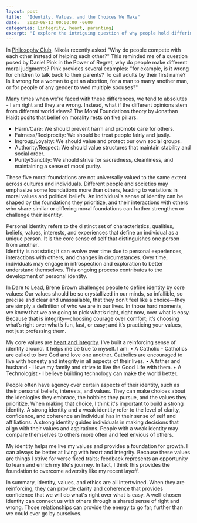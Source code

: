 ```yaml
---
layout: post
title:  "Identity, Values, and the Choices We Make"
date:   2023-08-13 00:00:00 -0600
categories: [integrity, heart, parenting]
excerpt: "I explore the intriguing question of why people hold differing moral judgments. Drawing inspiration from Daniel Pink's observations, I delve into the diversity of moral values and the role of personal identity. Through the lens of the Moral Foundations theory and insights from Brene Brown, I examine how conscious cultivation of core values can strengthen identity, guide ethical decisions, and offer a resilient foundation in overcoming life's challenges."
---
```

In [Philosophy Club](https://www.facebook.com/groups/697782017619644/posts/1384069062324266/?__cft__[0]=AZVS3j0VgZ0lVby1067q1jloX9EhyPKaYwDtB8lfY0xsUg8zCaIbjRPlGo6PNy4DjSm15WEksvYWES_NnH6QBB7oyfAckkGlsOmMnj79fg0mebWhO7KkxMLgdmHx8TbiaLlf-cqJXkvo4ZUPizkQJae9&__tn__=%2CO%2CP-R), Nikola recently asked "Why do people compete with each other instead of helping each other?"  This reminded me of a question posed by Daniel Pink in the Power of Regret, why do people make different moral judgments?  Pink provides several examples: "for example, is it wrong for children to talk back to their parents?  To call adults by their first name? Is it wrong for a woman to get an abortion, for a man to marry another man, or for people of any gender to wed multiple spouses?"

Many times when we're faced with these differences, we tend to absolutes - I am right and they are wrong.  Instead, what if the different opinions stem from different world views?  The Moral Foundations theory by Jonathan Haidt posits that belief on morality rests on five pillars:
- Harm/Care: We should prevent harm and promote care for others. 
- Fairness/Reciprocity: We should be treat people fairly and justly. 
- Ingroup/Loyalty: We should value and protect our own social groups. 
- Authority/Respect: We should value structures that maintain stability and social order.
- Purity/Sanctity: We should strive for sacredness, cleanliness, and maintaining a sense of moral purity.

These five moral foundations are not universally valued to the same extent across cultures and individuals. Different people and societies may emphasize some foundations more than others, leading to variations in moral values and political beliefs.  An individual's sense of identity can be shaped by the foundations they prioritize, and their interactions with others who share similar or differing moral foundations can further strengthen or challenge their identity.

Personal identity refers to the distinct set of characteristics, qualities, beliefs, values, interests, and experiences that define an individual as a unique person. It is the core sense of self that distinguishes one person from another.  
Identity is not static; it can evolve over time due to personal experiences, interactions with others, and changes in circumstances.  Over time, individuals may engage in introspection and exploration to better understand themselves. This ongoing process contributes to the development of personal identity.

In Dare to Lead, Brene Brown challenges people to define identity by core values: 
Our values should be so crystallized in our minds, so infallible, so precise and clear and unassailable, that they don’t feel like a choice—they are simply a definition of who we are in our lives. In those hard moments, we know that we are going to pick what’s right, right now, over what is easy. Because that is integrity—choosing courage over comfort; it’s choosing what’s right over what’s fun, fast, or easy; and it’s practicing your values, not just professing them.

My core values are [heart and integrity](https://www.linkedin.com/pulse/my-core-values-integrity-heart-avi-sujeeth/).  I've built a reinforcing sense of identity around.  It helps me be true to myself.  I am:
	• A Catholic - Catholics are called to love God and love one another.  Catholics are encouraged to live with honesty and integrity in all aspects of their lives. 
	• A father and husband - I love my family and strive to live the Good Life with them.
	• A Technologist - I believe building technology can make the world better.

People often have agency over certain aspects of their identity, such as their personal beliefs, interests, and values. They can make choices about the ideologies they embrace, the hobbies they pursue, and the values they prioritize.   When making that choice, I think it's important to build a strong identity.  A strong identity and a weak identity refer to the level of clarity, confidence, and coherence an individual has in their sense of self and affiliations.  A strong identity guides individuals in making decisions that align with their values and aspirations.  People with a weak identity may compare themselves to others more often and feel envious of others.  

My identity helps me live my values and provides a foundation for growth.  I can always be better at living with heart and integrity.  Because these values are things I strive for verse fixed traits; feedback represents an opportunity to learn and enrich my life's journey.  In fact, I think this provides the foundation to overcome adversity like my recent layoff.

In summary, identity, values, and ethics are all intertwined.  When they are reinforcing, they can provide clarity and coherence that provides confidence that we will do what's right over what is easy.  A well-chosen identity can connect us with others through a shared sense of right and wrong.  Those relationships can provide the energy to go far; further than we could ever go by ourselves.